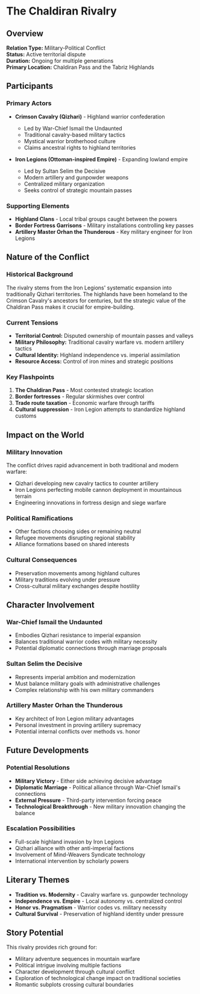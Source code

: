 # The Chaldiran Rivalry

## Overview
**Relation Type:** Military-Political Conflict  
**Status:** Active territorial dispute  
**Duration:** Ongoing for multiple generations  
**Primary Location:** Chaldiran Pass and the Tabriz Highlands  

## Participants

### Primary Actors
- **Crimson Cavalry (Qizhari)** - Highland warrior confederation
  - Led by War-Chief Ismail the Undaunted
  - Traditional cavalry-based military tactics
  - Mystical warrior brotherhood culture
  - Claims ancestral rights to highland territories

- **Iron Legions (Ottoman-inspired Empire)** - Expanding lowland empire
  - Led by Sultan Selim the Decisive
  - Modern artillery and gunpowder weapons
  - Centralized military organization
  - Seeks control of strategic mountain passes

### Supporting Elements
- **Highland Clans** - Local tribal groups caught between the powers
- **Border Fortress Garrisons** - Military installations controlling key passes
- **Artillery Master Orhan the Thunderous** - Key military engineer for Iron Legions

## Nature of the Conflict

### Historical Background
The rivalry stems from the Iron Legions' systematic expansion into traditionally Qizhari territories. The highlands have been homeland to the Crimson Cavalry's ancestors for centuries, but the strategic value of the Chaldiran Pass makes it crucial for empire-building.

### Current Tensions
- **Territorial Control:** Disputed ownership of mountain passes and valleys
- **Military Philosophy:** Traditional cavalry warfare vs. modern artillery tactics
- **Cultural Identity:** Highland independence vs. imperial assimilation
- **Resource Access:** Control of iron mines and strategic positions

### Key Flashpoints
1. **The Chaldiran Pass** - Most contested strategic location
2. **Border fortresses** - Regular skirmishes over control
3. **Trade route taxation** - Economic warfare through tariffs
4. **Cultural suppression** - Iron Legion attempts to standardize highland customs

## Impact on the World

### Military Innovation
The conflict drives rapid advancement in both traditional and modern warfare:
- Qizhari developing new cavalry tactics to counter artillery
- Iron Legions perfecting mobile cannon deployment in mountainous terrain
- Engineering innovations in fortress design and siege warfare

### Political Ramifications
- Other factions choosing sides or remaining neutral
- Refugee movements disrupting regional stability
- Alliance formations based on shared interests

### Cultural Consequences
- Preservation movements among highland cultures
- Military traditions evolving under pressure
- Cross-cultural military exchanges despite hostility

## Character Involvement

### War-Chief Ismail the Undaunted
- Embodies Qizhari resistance to imperial expansion
- Balances traditional warrior codes with military necessity
- Potential diplomatic connections through marriage proposals

### Sultan Selim the Decisive
- Represents imperial ambition and modernization
- Must balance military goals with administrative challenges
- Complex relationship with his own military commanders

### Artillery Master Orhan the Thunderous
- Key architect of Iron Legion military advantages
- Personal investment in proving artillery supremacy
- Potential internal conflicts over methods vs. honor

## Future Developments

### Potential Resolutions
- **Military Victory** - Either side achieving decisive advantage
- **Diplomatic Marriage** - Political alliance through War-Chief Ismail's connections
- **External Pressure** - Third-party intervention forcing peace
- **Technological Breakthrough** - New military innovation changing the balance

### Escalation Possibilities
- Full-scale highland invasion by Iron Legions
- Qizhari alliance with other anti-imperial factions
- Involvement of Mind-Weavers Syndicate technology
- International intervention by scholarly powers

## Literary Themes
- **Tradition vs. Modernity** - Cavalry warfare vs. gunpowder technology
- **Independence vs. Empire** - Local autonomy vs. centralized control
- **Honor vs. Pragmatism** - Warrior codes vs. military necessity
- **Cultural Survival** - Preservation of highland identity under pressure

## Story Potential
This rivalry provides rich ground for:
- Military adventure sequences in mountain warfare
- Political intrigue involving multiple factions
- Character development through cultural conflict
- Exploration of technological change impact on traditional societies
- Romantic subplots crossing cultural boundaries
